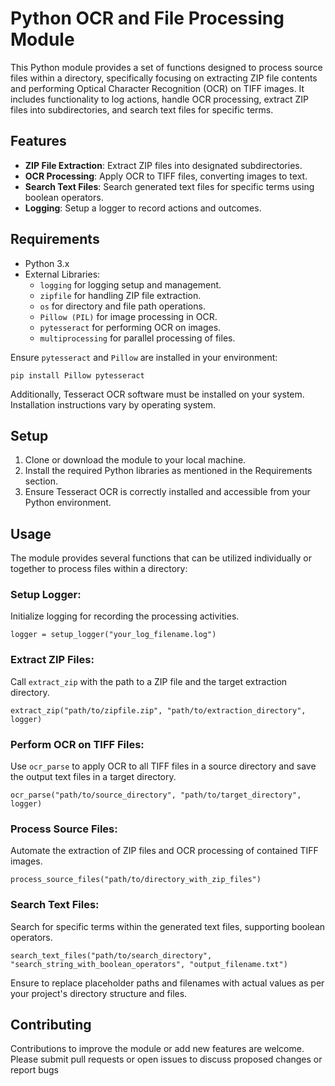 # Python OCR and File Processing Module
This Python module provides a set of functions designed to process source files within a directory, specifically focusing on extracting ZIP file contents and performing Optical Character Recognition (OCR) on TIFF images. It includes functionality to log actions, handle OCR processing, extract ZIP files into subdirectories, and search text files for specific terms.

## Features

- **ZIP File Extraction**: Extract ZIP files into designated subdirectories.
- **OCR Processing**: Apply OCR to TIFF files, converting images to text.
- **Search Text Files**: Search generated text files for specific terms using boolean operators.
- **Logging**: Setup a logger to record actions and outcomes.

## Requirements

- Python 3.x
- External Libraries:
  - `logging` for logging setup and management.
  - `zipfile` for handling ZIP file extraction.
  - `os` for directory and file path operations.
  - `Pillow (PIL)` for image processing in OCR.
  - `pytesseract` for performing OCR on images.
  - `multiprocessing` for parallel processing of files.

Ensure `pytesseract` and `Pillow` are installed in your environment:

  ```
  pip install Pillow pytesseract
  ```

Additionally, Tesseract OCR software must be installed on your system. Installation instructions vary by operating system.


## Setup

1. Clone or download the module to your local machine.
2. Install the required Python libraries as mentioned in the Requirements section.
3. Ensure Tesseract OCR is correctly installed and accessible from your Python environment.

## Usage

The module provides several functions that can be utilized individually or together to process files within a directory:

### Setup Logger:

Initialize logging for recording the processing activities.

  ```
  logger = setup_logger("your_log_filename.log")
  ```

### Extract ZIP Files:

Call `extract_zip` with the path to a ZIP file and the target extraction directory.

  ```
  extract_zip("path/to/zipfile.zip", "path/to/extraction_directory", logger)
  ```

### Perform OCR on TIFF Files:

Use `ocr_parse` to apply OCR to all TIFF files in a source directory and save the output text files in a target directory.

  ```
  ocr_parse("path/to/source_directory", "path/to/target_directory", logger)
  ```

### Process Source Files:

Automate the extraction of ZIP files and OCR processing of contained TIFF images.

  ```
  process_source_files("path/to/directory_with_zip_files")
  ```

### Search Text Files:

Search for specific terms within the generated text files, supporting boolean operators.

  ```
  search_text_files("path/to/search_directory", "search_string_with_boolean_operators", "output_filename.txt")
  ```

Ensure to replace placeholder paths and filenames with actual values as per your project's directory structure and files.

## Contributing

Contributions to improve the module or add new features are welcome. Please submit pull requests or open issues to discuss proposed changes or report bugs
